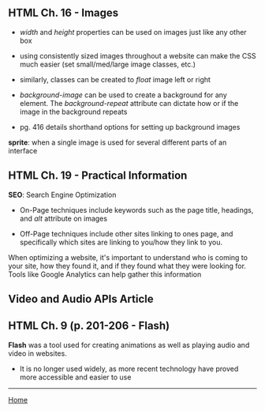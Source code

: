 ## HTML Ch. 16 - Images

- *width* and *height* properties can be used on images just like any other box

- using consistently sized images throughout a website can make the CSS much easier (set small/med/large image classes, etc.)

- similarly, classes can be created to *float* image left or right

- *background-image* can be used to create a background for any element.  The *background-repeat* attribute can dictate how or if the image in the background repeats

- pg. 416 details shorthand options for setting up background images

**sprite**: when a single image is used for several different parts of an interface

## HTML Ch. 19 - Practical Information

**SEO**: Search Engine Optimization

- On-Page techniques include keywords such as the page title, headings, and *alt* attribute on images

- Off-Page techniques include other sites linking to ones page, and specifically which sites are linking to you/how they link to you.

When optimizing a website, it's important to understand who is coming to your site, how they found it, and if they found what they were looking for.  Tools like Google Analytics can help gather this information


## Video and Audio APIs Article



## HTML Ch. 9 (p. 201-206 - Flash)

**Flash** was a tool used for creating animations as well as playing audio and video in websites.

- It is no longer used widely, as more recent technology have proved more accessible and easier to use

---
[Home](https://jchinzi.github.io/reading-notes/)